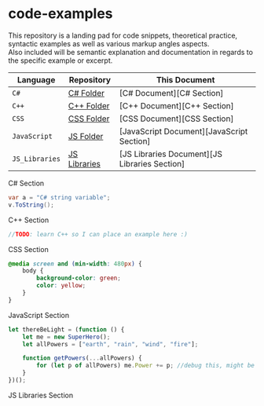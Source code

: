 # code-examples
This repository is a landing pad for code snippets, theoretical practice, 
syntactic examples as well as various markup angles aspects.  
Also included will be semantic explanation and documentation in regards to the specific example or excerpt.

| Language      | Repository                      | This Document                                 |
|---------------|---------------------------------|-----------------------------------------------|
|`C#`           | [C# Folder](../code-examples/C#)   | [C# Document][C# Section]         |
|`C++`          | [C++ Folder](../code-examples/C++)            | [C++ Document][C++ Section]                   |
|`CSS`          | [CSS Folder](../code-examples/CSS)            | [CSS Document][CSS Section]                   |
|`JavaScript`   | [JS Folder](../code-examples/JavaScript)      | [JavaScript Document][JavaScript Section]     |
|`JS_Libraries` | [JS Libraries](../code-examples/JS_Libraries) | [JS Libraries Document][JS Libraries Section] |

C# Section
```csharp
var a = "C# string variable";
v.ToString();
```

C++ Section
```c
//TODO: learn C++ so I can place an example here :)
```
CSS Section
```css
@media screen and (min-width: 480px) {
    body {
        background-color: green;
        color: yellow;
    }
}
```
JavaScript Section
```javascript
let thereBeLight = (function () {
    let me = new SuperHero();
    let allPowers = ["earth", "rain", "wind", "fire"];

    function getPowers(...allPowers) {
        for (let p of allPowers) me.Power += p; //debug this, might be out of scope
    }
})();
```
JS Libraries Section

